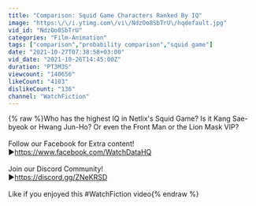 ```yaml
---
title: "Comparison: Squid Game Characters Ranked By IQ"
image: "https:\/\/i.ytimg.com\/vi\/NdzOo8SbTrU\/hqdefault.jpg"
vid_id: "NdzOo8SbTrU"
categories: "Film-Animation"
tags: ["comparison","probability comparison","squid game"]
date: "2021-10-27T07:38:58+03:00"
vid_date: "2021-10-26T14:45:00Z"
duration: "PT3M3S"
viewcount: "140656"
likeCount: "4103"
dislikeCount: "136"
channel: "WatchFiction"
---
```

{% raw %}Who has the highest IQ in Netlix's Squid Game? Is it Kang Sae-byeok or Hwang Jun-Ho? Or even the Front Man or the Lion Mask VIP?<br /><br />Follow our Facebook for Extra content!<br />►<a rel="nofollow" target="blank" href="https://www.facebook.com/WatchDataHQ">https://www.facebook.com/WatchDataHQ</a><br /><br />Join our Discord Community!<br />►<a rel="nofollow" target="blank" href="https://discord.gg/ZNeKRSD">https://discord.gg/ZNeKRSD</a><br /><br />Like if you enjoyed this #WatchFiction video{% endraw %}
